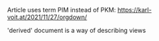 Article uses term PIM instead of PKM:
https://karl-voit.at/2021/11/27/orgdown/

'derived' document is a way of describing views 
